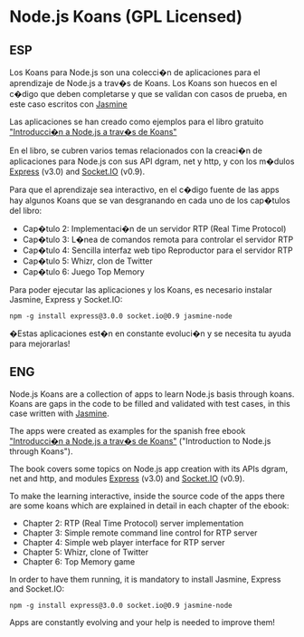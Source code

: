Node.js Koans (GPL Licensed)
======

ESP
------

Los Koans para Node.js son una colecci�n de aplicaciones para el aprendizaje de Node.js a trav�s de Koans. Los Koans son huecos en el c�digo que deben completarse y que se validan con casos de prueba, en este caso escritos con [Jasmine](http://pivotal.github.io/jasmine/)

Las aplicaciones se han creado como ejemplos para el libro gratuito ["Introducci�n a Node.js a trav�s de Koans"](http://nodejskoans.com)

En el libro, se cubren varios temas relacionados con la creaci�n de aplicaciones para Node.js con sus API dgram, net y http, y con los m�dulos [Express](http://expressjs.com) (v3.0) and [Socket.IO](http://socket.io) (v0.9).

Para que el aprendizaje sea interactivo, en el c�digo fuente de las apps hay algunos Koans que se van desgranando en cada uno de los cap�tulos del libro:

- Cap�tulo 2: Implementaci�n de un servidor RTP (Real Time Protocol)
- Cap�tulo 3: L�nea de comandos remota para controlar el servidor RTP
- Cap�tulo 4: Sencilla interfaz web tipo Reproductor para el servidor RTP
- Cap�tulo 5: Whizr, clon de Twitter
- Cap�tulo 6: Juego Top Memory

Para poder ejecutar las aplicaciones y los Koans, es necesario instalar Jasmine, Express y Socket.IO:

	npm -g install express@3.0.0 socket.io@0.9 jasmine-node

�Estas aplicaciones est�n en constante evoluci�n y se necesita tu ayuda para mejorarlas!


ENG
------

Node.js Koans are a collection of apps to learn Node.js basis through koans. Koans are gaps in the code to be filled and validated with test cases, in this case written with [Jasmine](http://pivotal.github.io/jasmine/).

The apps were created as examples for the spanish free ebook ["Introducci�n a Node.js a trav�s de Koans"](http://nodejskoans.com) ("Introduction to Node.js through Koans").

The book covers some topics on Node.js app creation with its APIs dgram, net and http, and modules [Express](http://expressjs.com) (v3.0) and [Socket.IO](http://socket.io) (v0.9).

To make the learning interactive, inside the source code of the apps there are some koans which are explained in detail in each chapter of the ebook:

- Chapter 2: RTP (Real Time Protocol) server implementation
- Chapter 3: Simple remote command line control for RTP server
- Chapter 4: Simple web player interface for RTP server
- Chapter 5: Whizr, clone of Twitter
- Chapter 6: Top Memory game

In order to have them running, it is mandatory to install Jasmine, Express and Socket.IO:

	npm -g install express@3.0.0 socket.io@0.9 jasmine-node

Apps are constantly evolving and your help is needed to improve them!
